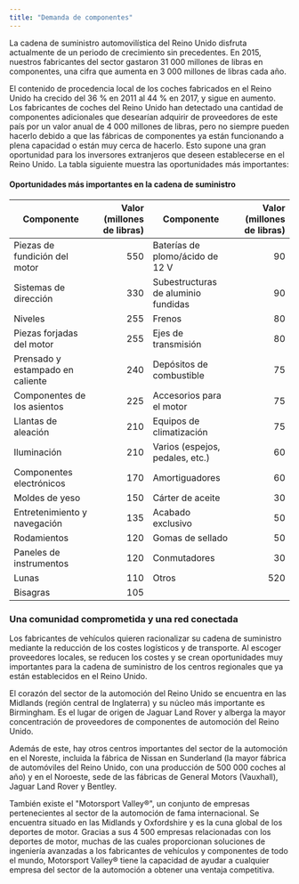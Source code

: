 ```yaml
---
title: "Demanda de componentes"
---
```

La cadena de suministro automovilística del Reino Unido disfruta actualmente de un periodo de crecimiento sin precedentes. En 2015, nuestros fabricantes del sector gastaron 31 000 millones de libras en componentes, una cifra que aumenta en 3 000 millones de libras cada año.

El contenido de procedencia local de los coches fabricados en el Reino Unido ha crecido del 36 % en 2011 al 44 % en 2017, y sigue en aumento. Los fabricantes de coches del Reino Unido han detectado una cantidad de componentes adicionales que desearían adquirir de proveedores de este país por un valor anual de 4 000 millones de libras, pero no siempre pueden hacerlo debido a que las fábricas de componentes ya están funcionando a plena capacidad o están muy cerca de hacerlo. Esto supone una gran oportunidad para los inversores extranjeros que deseen establecerse en el Reino Unido. La tabla siguiente muestra las oportunidades más importantes:

#### Oportunidades más importantes en la cadena de suministro

| Componente | Valor (millones de libras) | Componente  | Valor (millones de libras) |
|---|---:|---|---:|
| Piezas de fundición del motor | 550 | Baterías de plomo/ácido de 12 V | 90 |
| Sistemas de dirección | 330 | Subestructuras de aluminio fundidas | 90 |
| Niveles | 255 | Frenos | 80 |
| Piezas forjadas del motor | 255 | Ejes de transmisión | 80 |
| Prensado y estampado en caliente | 240 | Depósitos de combustible | 75 |
| Componentes de los asientos | 225 | Accesorios para el motor | 75 |
| Llantas de aleación | 210 | Equipos de climatización | 75 |
| Iluminación | 210 | Varios (espejos, pedales, etc.) | 60 |
| Componentes electrónicos | 170 | Amortiguadores | 60 |
| Moldes de yeso | 150 | Cárter de aceite | 30 |
| Entretenimiento y navegación | 135 | Acabado exclusivo | 50 |
| Rodamientos | 120 | Gomas de sellado | 50 |
| Paneles de instrumentos | 120 | Conmutadores | 30 |
| Lunas | 110 | Otros |520 |
| Bisagras | 105 |

### Una comunidad comprometida y una red conectada

Los fabricantes de vehículos quieren racionalizar su cadena de suministro mediante la reducción de los costes logísticos y de transporte. Al escoger proveedores locales, se reducen los costes y se crean oportunidades muy importantes para la cadena de suministro de los centros regionales que ya están establecidos en el Reino Unido.

El corazón del sector de la automoción del Reino Unido se encuentra en las Midlands (región central de Inglaterra) y su núcleo más importante es Birmingham. Es el lugar de origen de Jaguar Land Rover y alberga la mayor concentración de proveedores de componentes de automoción del Reino Unido. 

Además de este, hay otros centros importantes del sector de la automoción en el Noreste, incluida la fábrica de Nissan en Sunderland (la mayor fábrica de automóviles del Reino Unido, con una producción de 500 000 coches al año) y en el Noroeste, sede de las fábricas de General Motors (Vauxhall), Jaguar Land Rover y Bentley. 

También existe el "Motorsport Valley®", un conjunto de empresas pertenecientes al sector de la automoción de fama internacional. Se encuentra situado en las Midlands y Oxfordshire y es la cuna global de los deportes de motor. Gracias a sus 4 500 empresas relacionadas con los deportes de motor, muchas de las cuales proporcionan soluciones de ingeniería avanzadas a los fabricantes de vehículos y componentes de todo el mundo, Motorsport Valley® tiene la capacidad de ayudar a cualquier empresa del sector de la automoción a obtener una ventaja competitiva. 
